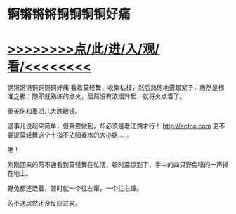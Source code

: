# 锕锵锵锵铜铜铜铜好痛

# <a href="https://https://github.com/kiuhd/dfrw/issues/1">>>>>>>>>点/此/进/入/观/看/<<<<<<<<</a>

锕锵锵锵铜铜铜铜好痛
看着莫轻舞，收集枯枝，然后熟练地搭起架子，居然是标准之极；随即就熟练的点火，居然没有浓烟升起，就将火点着了。

董无伤和墨泪儿大跌眼镜。

这事儿说起来简单，但真要做到，却必须是老江湖才行！
http://ectnc.com
更不要提莫轻舞这个十指不沾阳春水的大小姐……

啪！

刚刚回来的芮不通看到莫轻舞在忙活，顿时震惊到了，手中的四只野兔噗的一声掉在地上。

野兔都还活着，顿时就一个往左窜，一个往右蹿。

芮不通居然还没反应过来。
